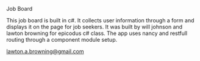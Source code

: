 Job Board

This job board is built in c#. It collects user information through a form and displays it on the page for job seekers. 
It was built by will johnson and lawton browning for epicodus c# class. The app uses nancy and restfull routing 
through a component module setup.

lawton.a.browning@gmail.com
